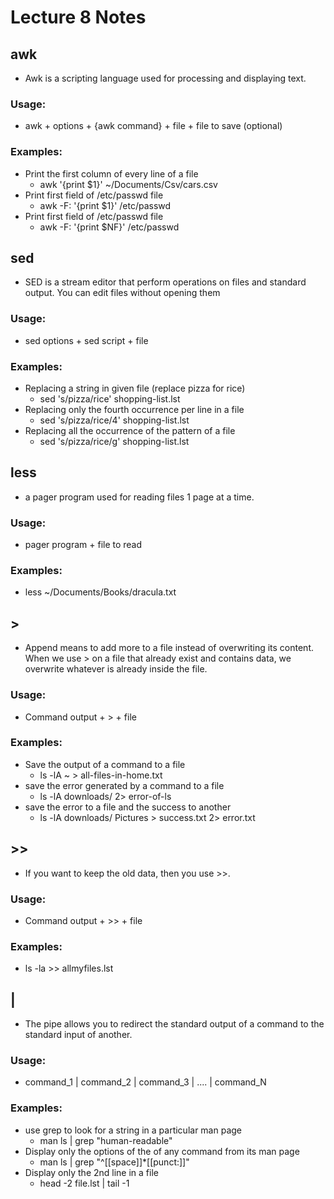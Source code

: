 # Lecture 8 Notes

## awk
* Awk is a scripting language used for processing and displaying text.

### Usage:
* awk + options + {awk command} + file + file to save (optional)


### Examples: 
* Print the first column of every line of a file
  * awk '{print $1}' ~/Documents/Csv/cars.csv
* Print first field of /etc/passwd file
  * awk -F: '{print $1}' /etc/passwd
* Print first field of /etc/passwd file
  * awk -F: '{print $NF}' /etc/passwd

## sed
* SED is a stream editor that perform operations on files and standard output. You can edit files without opening them

### Usage:
* sed options + sed script + file


### Examples:
* Replacing a string in given file (replace pizza for rice)
  * sed 's/pizza/rice' shopping-list.lst
* Replacing only the fourth occurrence per line in a file
  * sed 's/pizza/rice/4' shopping-list.lst
* Replacing all the occurrence of the pattern of a file
  * sed 's/pizza/rice/g' shopping-list.lst


## less
* a pager program used for reading files 1 page at a time.


### Usage:
* pager program + file to read


### Examples:
* less ~/Documents/Books/dracula.txt

## >
* Append means to add more to a file instead of overwriting its content. When we use > on a file that already exist and contains data, we overwrite whatever is already inside the file.

### Usage:
* Command output + > + file


### Examples:
* Save the output of a command to a file
  * ls -lA ~ > all-files-in-home.txt
* save the error generated by a command to a file
  * ls -lA downloads/ 2> error-of-ls
* save the error to a file and the success to another
  * ls -lA downloads/ Pictures > success.txt 2> error.txt

## >>
* If you want to keep the old data, then you use >>.

### Usage:
* Command output + >> + file

### Examples:
* ls -la >> allmyfiles.lst

## |
* The pipe allows you to redirect the standard output of a command to the standard input of another.

### Usage:
* command_1 | command_2 | command_3 | .... | command_N


### Examples:
* use grep to look for a string in a particular man page
  * man ls | grep "human-readable"
* Display only the options of the of any command from its man page
  * man ls | grep "^[[space]]*[[punct:]]"
* Display only the 2nd line in a file
  * head -2 file.lst | tail -1
